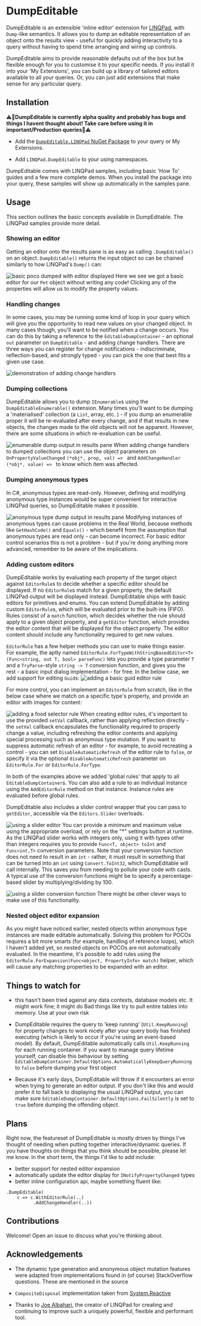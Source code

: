 # DumpEditable
DumpEditable is an extensible 'inline editor' extension for [LINQPad](https://www.linqpad.net), with `Dump`-like semantics. It allows you to dump an editable representation of an object onto the results view - useful for quickly adding interactivity to a query without having to spend time arranging and wiring up controls. 

DumpEditable aims to provide reasonable defaults out of the box but be flexible enough for you to customise it to your specific needs. If you install it into your 'My Extensions', you can build up a library of tailored editors available to all your queries. Or, you can just add extensions that make sense for any particular query.

## Installation

⚠🚨**DumpEditable is currently alpha quality and probably has bugs and things I havent thought about! Take care before using it in important/Production queries**🚨⚠

- Add the [`DumpEditable.LINQPad` NuGet Package](https://nuget.org/packages/DumpEditable.LINQPad) to your query or My Extensions.

- Add `LINQPad.DumpEditable` to your using namespaces.

DumpEditable comes with LINQPad samples, including basic 'How To' guides and a few more complete demos. When you install the package into your query, these samples will show up automatically in the samples pane.

## Usage

This section outlines the basic concepts available in DumpEditable. The LINQPad samples provide more detail. 

### Showing an editor
Getting an editor onto the results pane is as easy as calling `.DumpEditable()` on an object. `DumpEditable()` returns the input object so can be chained similarly to how LINQPad's `Dump()` can:

![basic poco dumped with editor displayed](https://ryandavis.io/content/images/2019/05/dump-editable/basic.png)
Here we see we got a basic editor for our `Pet` object without writing any code! Clicking any of the properties will allow us to modify the property values. 

### Handling changes 
In some cases, you may be running some kind of loop in your query which will give you the opportunity to read new values on your changed object. In many cases though, you'll want to be notified when a change occurs. You can do this by taking a reference to the `EditableDumpContainer` - an optional `out` parameter on `DumpEditable` - and adding change handlers. There are three ways you can register for change notifications - indiscriminate, reflection-based, and strongly typed - you can pick the one that best fits a given use case.

![demonstration of adding change handlers](https://ryandavis.io/content/images/2019/04/dump-editable/change-handling.png)

### Dumping collections

DumpEditable allows you to dump `IEnumerable`s using the `DumpEditableEnumerable()` extension. Many times you'll want to be dumping a 'materialised' collection (a `List`, array, etc. ) - if you dump an enumerable proper it will be re-evaluated after every change, and if that results in new objects, the changes made to the old objects will not be apparent. However, there are some situations in which re-evaluation can be useful.

![enumerable dump output in results pane](https://ryandavis.io/content/images/2019/05/dump-editable/enumerable.png)
When adding change handlers to dumped collections you can use the object parameters on `OnPropertyValueChanged` `(*obj*, prop, val) => ` and `AddChangeHandler (*obj*, value) => ` to know which item was affected. 

### Dumping anonymous types

In C#, anonymous types are read-only. However, defining and modifying anonymous type instances would be super convenient for interactive LINQPad queries, so DumpEditable makes it possible. 

![anonymous type dump output in results pane](https://ryandavis.io/content/images/2019/05/dump-editable/anonymous.png)
Modifying instances of anonymous types can cause problems in the Real World, because methods like `GetHashCode()` and `Equals()` - which benefit from the assumption that anonymous types are read only - can become incorrect. For basic editor control scenarios this is not a problem - but if you're doing anything more advanced, remember to be aware of the implications. 

### Adding custom editors

DumpEditable works by evaluating each property of the target object against `EditorRule`s to decide whether a specific editor should be displayed. If no `EditorRule`s match for a given property, the default LINQPad output will be displayed instead. DumpEditable ships with basic editors for primitives and enums. You can extend DumpEditable by adding custom `EditorRule`s, which will be evaluated prior to the built-ins (FIFO). Rules consist of a `match` function, which decides whether the rule should apply to a given object property, and a `getEditor` function, which provides the editor content that will be displayed for the object property. The editor content should include any functionality required to get new values.

`EditorRule` has a few helper methods you can use to make things easier. For example, the aptly named `EditorRule.ForTypeWithStringBasedEditor<T>(Func<string, out T, bool> parseFunc)` lets you provide a type parameter `T` and a `TryParse`-style `string -> T` conversion function, and gives you the rest - a basic input dialog implementation - for free. In the below case, we add support for editing `Guid`s:
![adding a basic guid editor rule](https://ryandavis.io/content/images/2019/05/dump-editable/editor-rule-basic.png)

For more control, you can implement an `EditorRule` from scratch, like in the below case where we match on a specific type's property, and provide an editor with images for content:

![adding a food selector rule](https://ryandavis.io/content/images/2019/04/dump-editable/editor-rule-foodselector.png)
When creating editor rules, it's important to use the provided `setVal` callback, rather than applying reflection directly - the `setVal` callback encapsulates the functionality required to properly change a value, including refreshing the editor contents and applying special processing such as anonymous type mutation. If you want to suppress automatic refresh of an editor - for example, to avoid recreating a control - you can set `DisableAutomaticRefresh` of the editor rule to `false`, or specify it via the optional `disableAutomaticRefresh` parameter on `EditorRule.For` or `EditorRule.ForType`. 

In both of the examples above we added 'global rules' that apply to all `EditableDumpContainer`s. You can also add a rule to an individual instance using the `AddEditorRule` method on that instance. Instance rules are evaluated before global rules.

DumpEditable also includes a slider control wrapper that you can pass to `getEditor`, accessible via the `Editors.Slider` overloads. 

![using a slider editor](https://ryandavis.io/content/images/2019/05/dump-editable/slider-editor.png)
You can provide a minimum and maximum value using the appropriate overload, or rely on the "*" settings button at runtime. As the LINQPad slider works with integers only, using it with types other than integers requires you to provide `Func<T, object> toInt` and `Func<int,T>` conversion parameters. Note that your conversion function does not need to result in an `int` - rather, it must result in something that can be turned into an `int` using `Convert.ToInt32`, which DumpEditable will call internally. This saves you from needing to pollute your code with casts. A typical use of the conversion functions might be to specify a percentage-based slider by multiplying/dividing by 100. 

![using a slider conversion function](https://ryandavis.io/content/images/2019/05/dump-editable/slider-percent.png)
There might be other clever ways to make use of this functionality.

### Nested object editor expansion

As you might have noticed earlier, nested objects within anonymous type instances are made editable automatically. Solving this problem for POCOs requires a bit more smarts (for example, handling of reference loops), which I haven't added yet, so nested objects on POCOs are not automatically evaluated. In the meantime, it's possible to add rules using the `EditorRule.ForExpansion(Func<object, PropertyInfo> match)` helper, which will cause any matching properties to be expanded with an editor. 

## Things to watch for

- this hasn't been tried against any data contexts, database models etc. It might work fine; it might do Bad things like try to pull entire tables into memory. Use at your own risk

- DumpEditable requires the query to 'keep running' (`Util.KeepRunning`) for property changes to work nicely after your query body has finished executing (which is likely to occur if you're using an event-based model). By default, DumpEditable automatically calls `Util.KeepRunning` for each running container. If you want to manage query lifetime yourself, can disable this behaviour by setting `EditableDumpContainer.DefaultOptions.AutomaticallyKeepQueryRunning` to `false` before dumping your first object

- Because it's early days, DumpEditable will throw if it encounters an error when trying to generate an editor output. If you don't like this and would prefer it to fall back to displaying the usual LINQPad output, you can make sure `EditableDumpContainer.DefaultOptions.FailSilently` is set to `true` before dumping the offending object.

## Plans 

Right now, the featureset of DumpEditable is mostly driven by things I've thought of needing when putting together interactive/dynamic queries. If you have thoughts on things that you think should be possible, please let me know. In the short term, the things I'd like to add include:

- better support for nested editor expansion
- automatically update the editor display for `INotifyPropertyChanged` types
- better inline configuration api, maybe something fluent like: 
```
.DumpEditable(
    c => c.WithEditorRule(..)
          .AddChangeHandler(..))
```

## Contributions

Welcome! Open an issue to discuss what you're thinking about. 

## Acknowledgements

* The dynamic type generation and anonymous object mutation features were adapted from implementations found in (of course) StackOverflow questions. These are mentioned in the source

* `CompositeDisposal` implementation taken from [System.Reactive](https://github.com/dotnet/reactive)

* Thanks to [Joe Albahari](https://twitter.com/linqpad?lang=en), the creator of LINQPad for creating and continuing to improve such a uniquely powerful, flexible and performant tool. 
